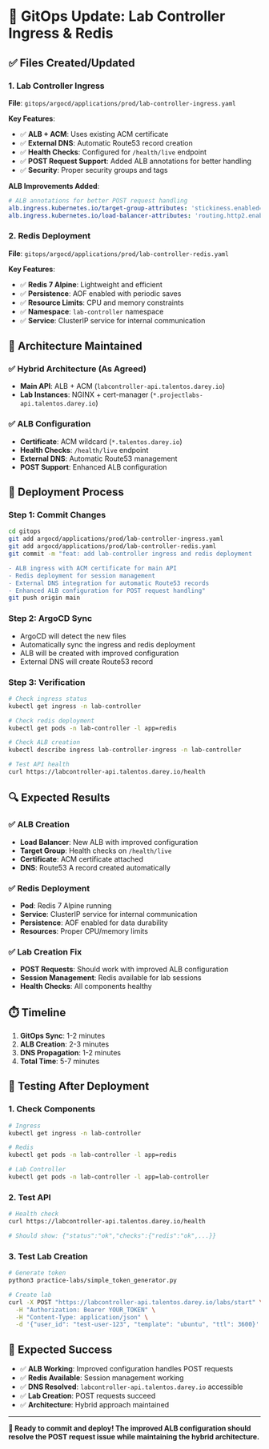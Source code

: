 # 🔄 **GitOps Update: Lab Controller Ingress & Redis**

## ✅ **Files Created/Updated**

### **1. Lab Controller Ingress**
**File**: `gitops/argocd/applications/prod/lab-controller-ingress.yaml`

**Key Features**:
- ✅ **ALB + ACM**: Uses existing ACM certificate
- ✅ **External DNS**: Automatic Route53 record creation
- ✅ **Health Checks**: Configured for `/health/live` endpoint
- ✅ **POST Request Support**: Added ALB annotations for better handling
- ✅ **Security**: Proper security groups and tags

**ALB Improvements Added**:
```yaml
# ALB annotations for better POST request handling
alb.ingress.kubernetes.io/target-group-attributes: 'stickiness.enabled=false,routing.http2.enabled=true'
alb.ingress.kubernetes.io/load-balancer-attributes: 'routing.http2.enabled=true,idle_timeout.timeout_seconds=60'
```

### **2. Redis Deployment**
**File**: `gitops/argocd/applications/prod/lab-controller-redis.yaml`

**Key Features**:
- ✅ **Redis 7 Alpine**: Lightweight and efficient
- ✅ **Persistence**: AOF enabled with periodic saves
- ✅ **Resource Limits**: CPU and memory constraints
- ✅ **Namespace**: `lab-controller` namespace
- ✅ **Service**: ClusterIP service for internal communication

## 🎯 **Architecture Maintained**

### **✅ Hybrid Architecture (As Agreed)**
- **Main API**: ALB + ACM (`labcontroller-api.talentos.darey.io`)
- **Lab Instances**: NGINX + cert-manager (`*.projectlabs-api.talentos.darey.io`)

### **✅ ALB Configuration**
- **Certificate**: ACM wildcard (`*.talentos.darey.io`)
- **Health Checks**: `/health/live` endpoint
- **External DNS**: Automatic Route53 management
- **POST Support**: Enhanced ALB configuration

## 🚀 **Deployment Process**

### **Step 1: Commit Changes**
```bash
cd gitops
git add argocd/applications/prod/lab-controller-ingress.yaml
git add argocd/applications/prod/lab-controller-redis.yaml
git commit -m "feat: add lab-controller ingress and redis deployment

- ALB ingress with ACM certificate for main API
- Redis deployment for session management
- External DNS integration for automatic Route53 records
- Enhanced ALB configuration for POST request handling"
git push origin main
```

### **Step 2: ArgoCD Sync**
- ArgoCD will detect the new files
- Automatically sync the ingress and redis deployment
- ALB will be created with improved configuration
- External DNS will create Route53 record

### **Step 3: Verification**
```bash
# Check ingress status
kubectl get ingress -n lab-controller

# Check redis deployment
kubectl get pods -n lab-controller -l app=redis

# Check ALB creation
kubectl describe ingress lab-controller-ingress -n lab-controller

# Test API health
curl https://labcontroller-api.talentos.darey.io/health
```

## 🔍 **Expected Results**

### **✅ ALB Creation**
- **Load Balancer**: New ALB with improved configuration
- **Target Group**: Health checks on `/health/live`
- **Certificate**: ACM certificate attached
- **DNS**: Route53 A record created automatically

### **✅ Redis Deployment**
- **Pod**: Redis 7 Alpine running
- **Service**: ClusterIP service for internal communication
- **Persistence**: AOF enabled for data durability
- **Resources**: Proper CPU/memory limits

### **✅ Lab Creation Fix**
- **POST Requests**: Should work with improved ALB configuration
- **Session Management**: Redis available for lab sessions
- **Health Checks**: All components healthy

## ⏱️ **Timeline**

1. **GitOps Sync**: 1-2 minutes
2. **ALB Creation**: 2-3 minutes
3. **DNS Propagation**: 1-2 minutes
4. **Total Time**: 5-7 minutes

## 🧪 **Testing After Deployment**

### **1. Check Components**
```bash
# Ingress
kubectl get ingress -n lab-controller

# Redis
kubectl get pods -n lab-controller -l app=redis

# Lab Controller
kubectl get pods -n lab-controller -l app=lab-controller
```

### **2. Test API**
```bash
# Health check
curl https://labcontroller-api.talentos.darey.io/health

# Should show: {"status":"ok","checks":{"redis":"ok",...}}
```

### **3. Test Lab Creation**
```bash
# Generate token
python3 practice-labs/simple_token_generator.py

# Create lab
curl -X POST "https://labcontroller-api.talentos.darey.io/labs/start" \
  -H "Authorization: Bearer YOUR_TOKEN" \
  -H "Content-Type: application/json" \
  -d '{"user_id": "test-user-123", "template": "ubuntu", "ttl": 3600}'
```

## 🎉 **Expected Success**

- ✅ **ALB Working**: Improved configuration handles POST requests
- ✅ **Redis Available**: Session management working
- ✅ **DNS Resolved**: `labcontroller-api.talentos.darey.io` accessible
- ✅ **Lab Creation**: POST requests succeed
- ✅ **Architecture**: Hybrid approach maintained

---

**🎯 Ready to commit and deploy! The improved ALB configuration should resolve the POST request issue while maintaining the hybrid architecture.**
